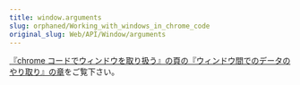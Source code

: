 ```yaml
---
title: window.arguments
slug: orphaned/Working_with_windows_in_chrome_code
original_slug: Web/API/Window/arguments
---
```

[『chrome コードでウィンドウを取り扱う』の頁の『ウィンドウ間でのデータのやり取り』の章](/ja/docs/Working_with_windows_in_chrome_code#Passing_data_between_windows)をご覧下さい。
